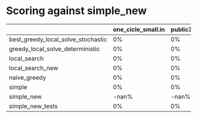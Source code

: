 # Scoring against simple_new

| | one_cicle_small.in | public3.in | not_regular_only_small.in | not_regular_only_large.in | fair_salesman_large.in | regular_small.in | whirl_large.in | one_cicle_large.in | whirl_small.in | fair_salesman_small.in | regular_large.in |
| --- | --- | --- | --- | --- | --- | --- | --- | --- | --- | --- | --- |
| best_greedy_local_solve_stochastic|  0% |  0% |  0% |  -nan% |  -nan% |  0% |  -nan% |  -nan% |  0% |  0% |  -nan% |
| greedy_local_solve_deterministic|  0% |  0% |  0% |  -nan% |  -nan% |  0% |  -nan% |  -nan% |  0% |  0% |  -nan% |
| local_search|  0% |  0% |  0% |  -nan% |  -nan% |  0% |  -nan% |  -nan% |  0% |  0% |  -nan% |
| local_search_new|  0% |  0% |  0% |  -nan% |  0% |  0% |  0% |  0% |  0% |  0% |  0% |
| naive_greedy|  0% |  0% |  0% |  -nan% |  -nan% |  0% |  -nan% |  -nan% |  0% |  0% |  -nan% |
| simple|  0% |  0% |  0% |  -nan% |  -nan% |  0% |  -nan% |  -nan% |  0% |  0% |  -nan% |
| simple_new|  -nan% |  -nan% |  -nan% |  -nan% |  -nan% |  -nan% |  -nan% |  -nan% |  -nan% |  -nan% |  -nan% |
| simple_new_tests|  0% |  0% |  0% |  -nan% |  0% |  0% |  0% |  0% |  0% |  0% |  0% |
